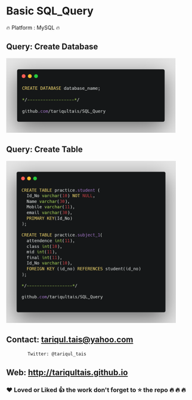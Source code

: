 # Basic SQL_Query


:fire: Platform : MySQL :fire:


## Query: Create Database

<img height="200px" src="Screenshots/Create.png" >

## Query: Create Table

<img height="434px" src="Screenshots/table.png" >


   
  
## Contact: tariqul.tais@yahoo.com
            Twitter: @tariqul_tais
##     Web: http://tariqultais.github.io
### :heart: Loved or  Liked :+1: the work don't forget to :star: the repo :fire: :fire: :fire:

